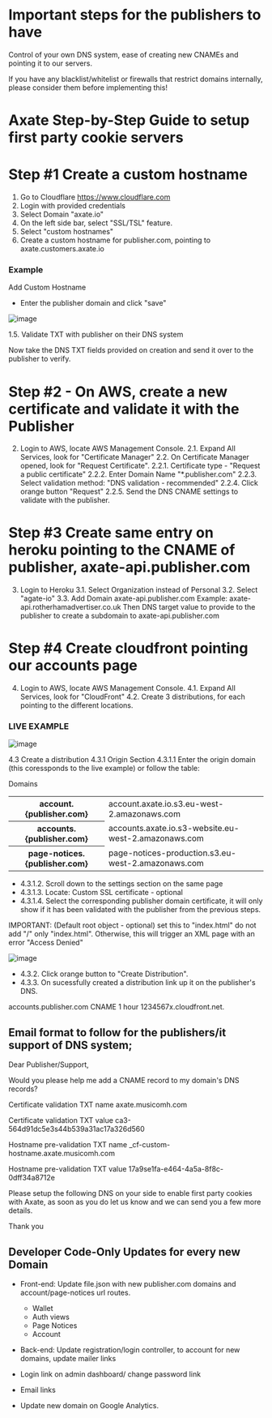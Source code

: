 # Important steps for the publishers to have

Control of your own DNS system, ease of creating new CNAMEs and pointing it to our servers.

If you have any blacklist/whitelist or firewalls that restrict domains internally, please consider them before implementing this!

# Axate Step-by-Step Guide to setup first party cookie servers 

Step #1  Create a custom hostname
=========================================================================================

1. Go to Cloudflare https://www.cloudflare.com
2. Login with provided credentials
3. Select Domain "axate.io"
4. On the left side bar, select "SSL/TSL" feature.
5. Select "custom hostnames"
6. Create a custom hostname for publisher.com, pointing to axate.customers.axate.io
 
### Example ###

Add Custom Hostname 
- Enter the publisher domain and click "save"

![image](https://user-images.githubusercontent.com/22083512/176407582-e227c19d-3052-480e-940b-18e9b06e4185.png)

1.5. Validate TXT with publisher on their DNS system

Now take the DNS TXT fields provided on creation and send it over to the publisher to verify.

Step #2 - On AWS, create a new certificate and validate it with the Publisher
============================================================================================

2. Login to AWS, locate AWS Management Console. 
2.1. Expand All Services, look for "Certificate Manager"
2.2. On Certificate Manager opened, look for "Request Certificate".
 2.2.1. Certificate type - "Request a public certificate"
 2.2.2. Enter Domain Name "*.publisher.com"
 2.2.3. Select validation method: "DNS validation - recommended"
 2.2.4. Click orange button "Request"
 2.2.5. Send the DNS CNAME settings to validate with the publisher.
 

Step #3 Create same entry on heroku pointing to the CNAME of publisher, axate-api.publisher.com
=============================================================================================

3. Login to Heroku
  3.1. Select Organization instead of Personal
  3.2. Select "agate-io"
  3.3. Add Domain 
      axate-api.publisher.com
      Example: axate-api.rotherhamadvertiser.co.uk
      Then DNS target value to provide to the publisher to create a subdomain to axate-api.publisher.com 

Step #4 Create cloudfront pointing our accounts page
=============================================================================================

4. Login to AWS, locate AWS Management Console. 
4.1. Expand All Services, look for "CloudFront"
4.2. Create 3 distributions, for each pointing to the different locations.

### LIVE EXAMPLE ###

![image](https://user-images.githubusercontent.com/22083512/176415866-ba9e75ff-4a52-4b35-a1da-2c3585936166.png)

4.3 Create a distribution
4.3.1 Origin Section
4.3.1.1 Enter the origin domain (this coressponds to the live example) or follow the table:

Domains

<table>
  <tr>
    <th>account.{publisher.com}</th>
    <td>account.axate.io.s3.eu-west-2.amazonaws.com</td>
  </tr>
  <tr>
    <th>accounts.{publisher.com}</th>
    <td>accounts.axate.io.s3-website.eu-west-2.amazonaws.com</td>
  </tr>
  <tr>
    <th>page-notices.{publisher.com}</th>
    <td>page-notices-production.s3.eu-west-2.amazonaws.com</td>
  </tr>
</table>

- 4.3.1.2. Scroll down to the settings section on the same page
- 4.3.1.3. Locate: Custom SSL certificate - optional
- 4.3.1.4. Select the corresponding publisher domain certificate, it will only show if it has been validated with the publisher from the previous steps.

IMPORTANT: (Default root object - optional) set this to "index.html" do not add "/" only "index.html". Otherwise, this will trigger an XML page with an error "Access Denied" 

![image](https://user-images.githubusercontent.com/22083512/194289938-f7cc42bf-d28c-45fb-b48c-c0502f3341c1.png)

- 4.3.2. Click orange button to "Create Distribution".
- 4.3.3. On sucessfully created a distribution link up it on the publisher's DNS.

accounts.publisher.com	CNAME	1 hour	 1234567x.cloudfront.net.





## Email format to follow for the publishers/it support of DNS system; 

Dear Publisher/Support,
 
Would you please help me add a CNAME record to my domain's DNS records?
 


Certificate validation TXT name
axate.musicomh.com

Certificate validation TXT value
ca3-564d91dc5e3s44b539a31ac17a326d560


Hostname pre-validation TXT name
_cf-custom-hostname.axate.musicomh.com

Hostname pre-validation TXT value
17a9se1fa-e464-4a5a-8f8c-0dff34a8712e

Please setup the following DNS on your side to enable first party cookies with Axate, as soon as you do let us know and we can send you a few more details.


Thank you



## Developer Code-Only Updates for every new Domain

- Front-end: Update file.json with new publisher.com domains and account/page-notices url routes.
  - Wallet
  - Auth views
  - Page Notices
  - Account
 
- Back-end: Update registration/login controller, to account for new domains, update mailer links

- Login link on admin dashboard/ change password link 
- Email links 


- Update new domain on Google Analytics. 






